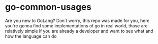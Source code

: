 # go-common-usages
Are you new to GoLang? Don´t worry, this repo was made for you, here you're gonna find some implementations of go in real world, those are relatively simple if you are already a developer and want to see what and how the language can do

